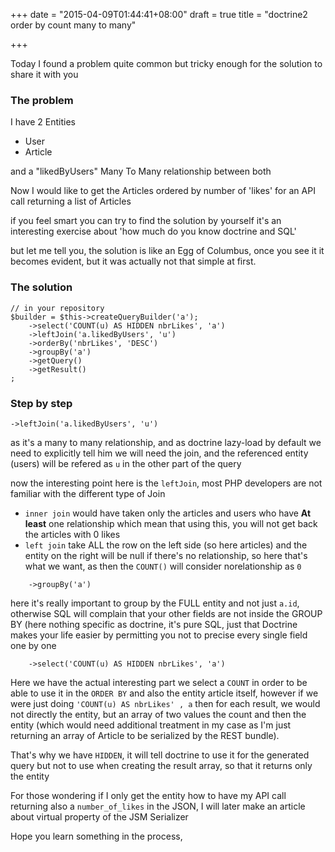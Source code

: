 +++
date = "2015-04-09T01:44:41+08:00"
draft = true
title = "doctrine2 order by count many to many"

+++

Today I found a problem quite common but tricky enough for the solution
to share it with you

### The problem

I have 2 Entities

  * User
  * Article

and a "likedByUsers" Many To Many relationship between both

Now I would like to get the Articles ordered by number of 'likes'
for an API call returning a list of Articles

if you feel smart you can try to find the solution by yourself
it's an interesting exercise about 'how much do you know doctrine and SQL'

but let me tell you, the solution is like an Egg of Columbus, once you see
it it becomes evident, but it was actually not that simple at first.

### The solution 

```
// in your repository
$builder = $this->createQueryBuilder('a');
    ->select('COUNT(u) AS HIDDEN nbrLikes', 'a')
    ->leftJoin('a.likedByUsers', 'u') 
    ->orderBy('nbrLikes', 'DESC')
    ->groupBy('a')
    ->getQuery()
    ->getResult()
;
```

### Step by step

```
->leftJoin('a.likedByUsers', 'u')
```

as it's a many to many relationship, and as doctrine lazy-load by default
we need to explicitly tell him we will need the join, and the referenced
entity (users) will be refered as `u` in the other part of the query

now the interesting point here is the `leftJoin`, most PHP developers
are not familiar with the different type of Join

  * `inner join` would have taken only the articles and users who have **At least** one relationship
which mean that using this, you will not get back the articles with 0 likes
  * `left join` take ALL the row on the left side (so here articles) and the entity on the right will
be null if there's no relationship, so here that's what we want, as then the `COUNT()` will consider norelationship as `0`

```
    ->groupBy('a')
```

here it's really important to group by the FULL entity and not just `a.id`, otherwise SQL
will complain that your other fields are not inside the GROUP BY (here nothing specific as doctrine,
it's pure SQL, just that Doctrine makes your life easier by permitting you not to precise
every single field one by one


```
    ->select('COUNT(u) AS HIDDEN nbrLikes', 'a')
```

Here we have the actual interesting part 
we select a `COUNT` in order to be able to use it in the `ORDER BY` and also the
entity article itself, however if we were just doing `'COUNT(u) AS nbrLikes' , a`
then for each result, we would not directly the entity, but an array of two values
the count and then the entity (which would need additional treatment in my case
as I'm just returning an array of Article to be serialized by the REST bundle).

That's why we have `HIDDEN`, it will tell doctrine to use it for the generated query
but not to use when creating the result array, so that it returns only the entity

For those wondering if I only get the entity how to have my API call returning also
a `number_of_likes` in the JSON, I will later make an article about virtual property
of the JSM Serializer

Hope you learn something in the process,

